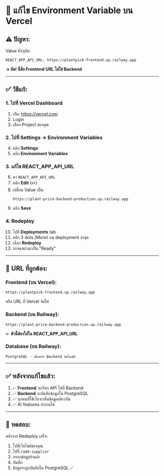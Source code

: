# 🔧 แก้ไข Environment Variable บน Vercel

## ⚠️ ปัญหา:

Value ปัจจุบัน:
```
REACT_APP_API_URL: https://plantpick-frontend.up.railway.app
```

**→ ผิด! นี่คือ Frontend URL ไม่ใช่ Backend**

---

## ✅ วิธีแก้:

### 1. ไปที่ Vercel Dashboard
1. เปิด: https://vercel.com
2. Login
3. เลือก Project ของคุณ

### 2. ไปที่ Settings → Environment Variables
4. คลิก **Settings**
5. คลิก **Environment Variables**

### 3. แก้ไข REACT_APP_API_URL
6. หา `REACT_APP_API_URL`
7. คลิก **Edit** (✏️)
8. เปลี่ยน Value เป็น:
   ```
   https://plant-price-backend-production.up.railway.app
   ```
9. คลิก **Save**

### 4. Redeploy
10. ไปที่ **Deployments** tab
11. คลิก 3 dots (More) บน deployment ล่าสุด
12. เลือก **Redeploy**
13. รอจนสถานะเป็น "Ready"

---

## 🎯 URL ที่ถูกต้อง:

### Frontend (บน Vercel):
```
https://plantpick-frontend.up.railway.app
```
หรือ URL ที่ Vercel จัดให้

### Backend (บน Railway):
```
https://plant-price-backend-production.up.railway.app
```
← **ตัวนี้ต้องใส่ใน REACT_APP_API_URL**

### Database (บน Railway):
```
PostgreSQL - เชื่อมกับ Backend อัตโนมัติ
```

---

## ✅ หลังจากแก้ไขแล้ว:

1. ✅ **Frontend** จะเรียก API ไปที่ Backend
2. ✅ **Backend** จะบันทึกข้อมูลใน PostgreSQL
3. ✅ ทุกคนที่ใช้เว็บจะเห็นข้อมูลเดียวกัน
4. ✅ AI features ทำงานได้

---

## 🧪 ทดสอบ:

หลังจาก Redeploy เสร็จ:

1. ไปที่เว็บไซต์ของคุณ
2. ไปที่ `/add-supplier`
3. กรอกข้อมูลร้านค้า
4. บันทึก
5. ข้อมูลจะถูกบันทึกใน PostgreSQL ✅

